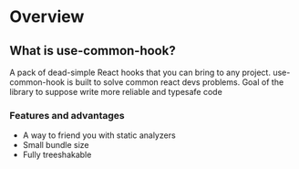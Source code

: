 # Overview

## What is use-common-hook?

A pack of dead-simple React hooks that you can bring to any project.
use-common-hook is built to solve common react devs problems.
Goal of the library to suppose write more reliable and typesafe code

### Features and advantages

- A way to friend you with static analyzers
- Small bundle size
- Fully treeshakable

